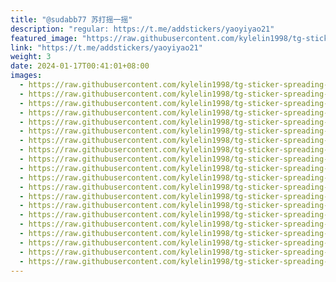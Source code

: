 ```yaml
---
title: "@sudabb77 苏打摇一摇"
description: "regular: https://t.me/addstickers/yaoyiyao21"
featured_image: "https://raw.githubusercontent.com/kylelin1998/tg-sticker-spreading-worldwide-images/main/img/61148f8b-392c-4059-ae6f-2f357e1b061e.jpg"
link: "https://t.me/addstickers/yaoyiyao21"
weight: 3
date: 2024-01-17T00:41:01+08:00
images:
  - https://raw.githubusercontent.com/kylelin1998/tg-sticker-spreading-worldwide-images/main/img/61148f8b-392c-4059-ae6f-2f357e1b061e.jpg
  - https://raw.githubusercontent.com/kylelin1998/tg-sticker-spreading-worldwide-images/main/img/83bfbea3-686d-42d6-ad92-738f1949d871.jpg
  - https://raw.githubusercontent.com/kylelin1998/tg-sticker-spreading-worldwide-images/main/img/2dbb3175-c871-4f7c-8497-09f56e58526d.jpg
  - https://raw.githubusercontent.com/kylelin1998/tg-sticker-spreading-worldwide-images/main/img/73bf005e-fc9c-4bd3-9077-6fc07ca171af.jpg
  - https://raw.githubusercontent.com/kylelin1998/tg-sticker-spreading-worldwide-images/main/img/6bbde15c-24d2-4160-8f64-3fb4da49e738.jpg
  - https://raw.githubusercontent.com/kylelin1998/tg-sticker-spreading-worldwide-images/main/img/862b2f99-45b2-4f55-b087-940d1db12470.jpg
  - https://raw.githubusercontent.com/kylelin1998/tg-sticker-spreading-worldwide-images/main/img/ddceb8d4-7225-412d-af52-85caaf5a39cb.jpg
  - https://raw.githubusercontent.com/kylelin1998/tg-sticker-spreading-worldwide-images/main/img/c3ddc5f2-81b1-4f30-96ad-506df5a8cf19.jpg
  - https://raw.githubusercontent.com/kylelin1998/tg-sticker-spreading-worldwide-images/main/img/e7b5d8c6-4132-4649-8eee-05e1938edc1d.jpg
  - https://raw.githubusercontent.com/kylelin1998/tg-sticker-spreading-worldwide-images/main/img/13a3315a-e172-4a10-ac1b-96042f76be84.jpg
  - https://raw.githubusercontent.com/kylelin1998/tg-sticker-spreading-worldwide-images/main/img/dbaec805-085a-49f3-a190-ec22b8f20af6.jpg
  - https://raw.githubusercontent.com/kylelin1998/tg-sticker-spreading-worldwide-images/main/img/32664b8d-0a4d-42c7-812a-1c33598ad5ef.jpg
  - https://raw.githubusercontent.com/kylelin1998/tg-sticker-spreading-worldwide-images/main/img/2baa03ee-ee1b-4d41-9a5c-ce6dd42e0d4d.jpg
  - https://raw.githubusercontent.com/kylelin1998/tg-sticker-spreading-worldwide-images/main/img/48f9b4e5-39be-4ac8-9c09-cf6fe9e214ca.jpg
  - https://raw.githubusercontent.com/kylelin1998/tg-sticker-spreading-worldwide-images/main/img/2f281f5d-ddf9-4725-9665-b0c28c7df5dc.jpg
  - https://raw.githubusercontent.com/kylelin1998/tg-sticker-spreading-worldwide-images/main/img/d9dfe35b-f1ae-4598-ac91-81c5b936d4dd.jpg
  - https://raw.githubusercontent.com/kylelin1998/tg-sticker-spreading-worldwide-images/main/img/3b41ca81-de42-419f-8396-c42c86c9beac.jpg
  - https://raw.githubusercontent.com/kylelin1998/tg-sticker-spreading-worldwide-images/main/img/e48f252d-84ab-41ee-aa98-67aab2fd0d91.jpg
  - https://raw.githubusercontent.com/kylelin1998/tg-sticker-spreading-worldwide-images/main/img/86f816b9-875e-4124-8316-15398cbc225e.jpg
  - https://raw.githubusercontent.com/kylelin1998/tg-sticker-spreading-worldwide-images/main/img/b59abf4f-7120-443d-ac4b-37250dd2e38a.jpg
---
```

